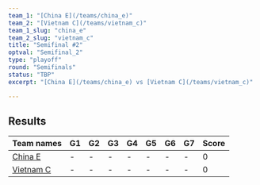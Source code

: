```yaml
---
team_1: "[China E](/teams/china_e)"
team_2: "[Vietnam C](/teams/vietnam_c)"
team_1_slug: "china_e"
team_2_slug: "vietnam_c"
title: "Semifinal #2"
optval: "Semifinal_2"
type: "playoff"
round: "Semifinals"
status: "TBP"
excerpt: "[China E](/teams/china_e) vs [Vietnam C](/teams/vietnam_c)"

---
```

## Results

| Team names | G1 | G2 | G3 | G4 | G5 | G6 | G7 | Score |
|  --  |  --  |  --  |  --  |  --  |  --  |  --  |  --  |  --  |
| [China E](/teams/china_e) | - | - | - | - | - | - | - | 0 |
| [Vietnam C](/teams/vietnam_c) | - | - | - | - | - | - | - | 0 |
